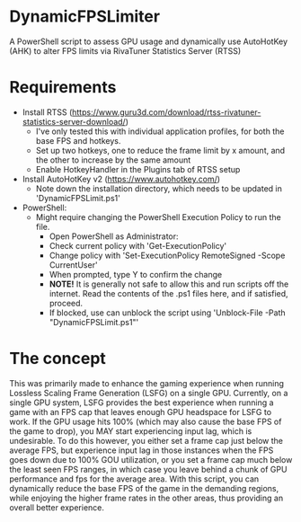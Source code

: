 # DynamicFPSLimiter
A PowerShell script to assess GPU usage and dynamically use AutoHotKey (AHK) to alter FPS limits via RivaTuner Statistics Server (RTSS)

# Requirements
- Install RTSS (https://www.guru3d.com/download/rtss-rivatuner-statistics-server-download/)
  - I've only tested this with individual application profiles, for both the base FPS and hotkeys.
  - Set up two hotkeys, one to reduce the frame limit by x amount, and the other to increase by the same amount
  - Enable HotkeyHandler in the Plugins tab of RTSS setup
- Install AutoHotKey v2 (https://www.autohotkey.com/)
  - Note down the installation directory, which needs to be updated in 'DynamicFPSLimit.ps1'
- PowerShell:
  - Might require changing the PowerShell Execution Policy to run the file.
    - Open PowerShell as Administrator:
    - Check current policy with 'Get-ExecutionPolicy'
    - Change policy with 'Set-ExecutionPolicy RemoteSigned -Scope CurrentUser'
    - When prompted, type Y to confirm the change
    - **NOTE!** It is generally not safe to allow this and run scripts off the internet. Read the contents of the .ps1 files here, and if satisfied, proceed.
    - If blocked, use can unblock the script using 'Unblock-File -Path "DynamicFPSLimit.ps1"'
  
# The concept
This was primarily made to enhance the gaming experience when running Lossless Scaling Frame Generation (LSFG) on a single GPU. Currently, on a single GPU system, LSFG provides the best experience when running a game with an FPS cap that leaves enough GPU headspace for LSFG to work. If the GPU usage hits 100% (which may also cause the base FPS of the game to drop), you MAY start experiencing input lag, which is undesirable. To do this however, you either set a frame cap just below the average FPS, but experience input lag in those instances when the FPS goes down due to 100% GOU utilization, or you set a frame cap much below the least seen FPS ranges, in which case you leave behind a chunk of GPU performance and fps for the average area. With this script, you can dynamically reduce the base FPS of the game in the demanding regions, while enjoying the higher frame rates in the other areas, thus providing an overall better experience.
